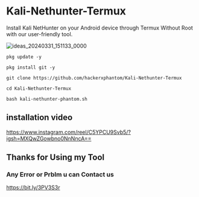 # Kali-Nethunter-Termux
Install Kali NetHunter on your Android device through Termux Without Root  with our user-friendly tool. 

![ideas_20240331_151133_0000](https://github.com/hackerxphantom/Kali-Nethunter-Termux/assets/70594016/59097a94-1be7-455a-a8aa-6a931e6cbbda)


```
pkg update -y
```
```
pkg install git -y
```
```
git clone https://github.com/hackerxphantom/Kali-Nethunter-Termux
```
```
cd Kali-Nethunter-Termux
```
```
bash kali-nethunter-phantom.sh
```

## installation video
https://www.instagram.com/reel/C5YPCU9Svb5/?igsh=MXQwZGowbno0NnNncA==

## Thanks for Using my Tool

### Any Error or Prblm u can Contact us
https://bit.ly/3PV3S3r
